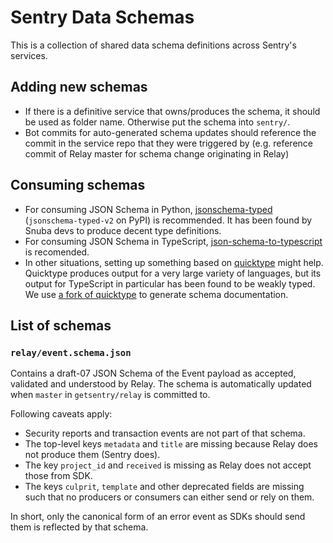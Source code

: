 # Sentry Data Schemas

This is a collection of shared data schema definitions across Sentry's services.

## Adding new schemas

- If there is a definitive service that owns/produces the schema, it should be
  used as folder name. Otherwise put the schema into `sentry/`.
- Bot commits for auto-generated schema updates should reference the commit in
  the service repo that they were triggered by (e.g. reference commit of Relay
  master for schema change originating in Relay)

## Consuming schemas

- For consuming JSON Schema in Python,
  [jsonschema-typed](https://github.com/inspera/jsonschema-typed)
  (`jsonschema-typed-v2` on PyPI) is recommended. It has been found by Snuba
  devs to produce decent type definitions.
- For consuming JSON Schema in TypeScript,
  [json-schema-to-typescript](https://github.com/bcherny/json-schema-to-typescript)
  is recomended.
- In other situations, setting up something based on
  [quicktype](https://github.com/quicktype/quicktype) might help. Quicktype
  produces output for a very large variety of languages, but its output for
  TypeScript in particular has been found to be weakly typed. We use [a fork of
  quicktype](https://github.com/getsentry/quicktype) to generate schema
  documentation.

## List of schemas

### `relay/event.schema.json`

Contains a draft-07 JSON Schema of the Event payload as accepted, validated and
understood by Relay. The schema is automatically updated when `master` in
`getsentry/relay` is committed to.

Following caveats apply:

- Security reports and transaction events are not part of that schema.
- The top-level keys `metadata` and `title` are missing because Relay does not
  produce them (Sentry does).
- The key `project_id` and `received` is missing as Relay does not accept those from SDK.
- The keys `culprit`, `template` and other deprecated fields are missing such
  that no producers or consumers can either send or rely on them.

In short, only the canonical form of an error event as SDKs should send them is
reflected by that schema.
